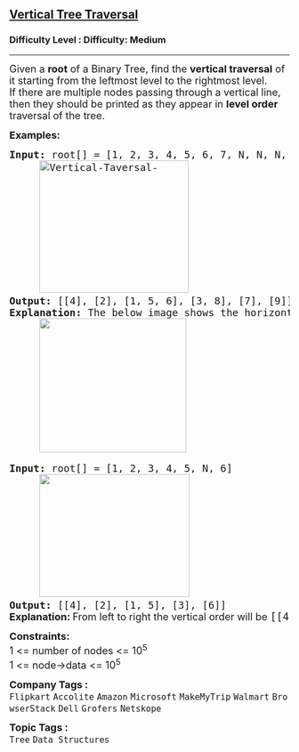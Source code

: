 <h2><a href="https://www.geeksforgeeks.org/problems/print-a-binary-tree-in-vertical-order/1?page=2&company=Amazon&difficulty=Medium&status=unsolved&sortBy=submissions">Vertical Tree Traversal</a></h2><h3>Difficulty Level : Difficulty: Medium</h3><hr><div class="problems_problem_content__Xm_eO"><p><span style="font-size: 18px;">Given a <strong>root</strong> of a Binary Tree, find the <strong>vertical traversal</strong> of it starting from the leftmost level to the rightmost level.<br>If there are multiple nodes passing through a vertical line, then they should be printed as they appear in <strong>level order</strong> traversal of the tree.</span></p>
<p><span style="font-size: 18px;"><strong>Examples:</strong></span></p>
<pre><span style="font-size: 18px;"><strong style="font-size: 18px;">Input: </strong><span style="font-size: 18px;">root[]</span><strong style="font-size: 18px;"> </strong><span style="font-size: 18px;">= [1, 2, 3, 4, 5, 6, 7, N, N, N, N, N, 8, N, 9]
     <img src="https://media.geeksforgeeks.org/wp-content/uploads/20241009173605620782/Vertical-Taversal-.webp" alt="Vertical-Taversal-" width="268" height="238">          
</span></span><span style="font-size: 18px;"><strong>Output: </strong>[[4], [2], [1, 5, 6], [3, 8], [7], [9]]
<strong>Explanation: </strong>The below image shows the horizontal distances used to print vertical traversal starting from the leftmost level to the rightmost level.<br>     <img src="https://media.geeksforgeeks.org/img-practice/prod/addEditProblem/887914/Web/Other/blobid1_1739369757.png" alt="" width="264" height="241"></span>
</pre>
<pre><span style="font-size: 18px;"><strong style="font-size: 18px;">Input: </strong><span style="font-size: 18px;">root[] = </span><span style="font-size: 18px;">[1, 2, 3, 4, 5, N, 6]</span>
     <img style="font-family: -apple-system, BlinkMacSystemFont, 'Segoe UI', Roboto, Oxygen, Ubuntu, Cantarell, 'Open Sans', 'Helvetica Neue', sans-serif;" src="https://media.geeksforgeeks.org/img-practice/prod/addEditProblem/887914/Web/Other/blobid1_1739361586.png" alt="" width="270" height="221">
<strong style="font-size: 18px;">Output: </strong><span style="font-size: 18px;">[[4], [2], [1, 5], [3], [6]]</span><strong style="font-size: 18px;"><br></strong></span><strong style="font-size: 18px; font-family: -apple-system, BlinkMacSystemFont, 'Segoe UI', Roboto, Oxygen, Ubuntu, Cantarell, 'Open Sans', 'Helvetica Neue', sans-serif;">Explanation: </strong><span style="font-size: 18px; font-family: -apple-system, BlinkMacSystemFont, 'Segoe UI', Roboto, Oxygen, Ubuntu, Cantarell, 'Open Sans', 'Helvetica Neue', sans-serif;">From left to right the vertical order will be </span><span style="font-size: 14pt;">[[4], [2], [1, 5], [3], [6]]</span></pre>
<p><span style="font-size: 18px;"><strong>Constraints:</strong><br>1 &lt;= number of nodes &lt;= 10<sup>5<br></sup></span><span style="font-size: 18px;">1 &lt;= node-&gt;data &lt;= 10<sup>5</sup></span></p></div><p><span style=font-size:18px><strong>Company Tags : </strong><br><code>Flipkart</code>&nbsp;<code>Accolite</code>&nbsp;<code>Amazon</code>&nbsp;<code>Microsoft</code>&nbsp;<code>MakeMyTrip</code>&nbsp;<code>Walmart</code>&nbsp;<code>BrowserStack</code>&nbsp;<code>Dell</code>&nbsp;<code>Grofers</code>&nbsp;<code>Netskope</code>&nbsp;<br><p><span style=font-size:18px><strong>Topic Tags : </strong><br><code>Tree</code>&nbsp;<code>Data Structures</code>&nbsp;